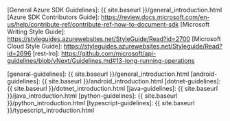 [Architecture Board]: https://github.com/azure/azure-sdk/issues

[General Azure SDK Guidelines]: {{ site.baseurl }}/general_introduction.html
[Azure SDK Contributors Guide]: https://review.docs.microsoft.com/en-us/help/contribute-ref/contribute-ref-how-to-document-sdk
[Microsoft Writing Style Guide]: https://styleguides.azurewebsites.net/StyleGuide/Read?id=2700
[Microsoft Cloud Style Guide]: https://styleguides.azurewebsites.net/Styleguide/Read?id=2696
[rest-lro]: https://github.com/microsoft/api-guidelines/blob/vNext/Guidelines.md#13-long-running-operations

[general-guidelines]: {{ site.baseurl }}/general_introduction.html
[android-guidelines]: {{ site.baseurl }}/android_introduction.html
[dotnet-guidelines]: {{ site.baseurl }}/dotnet_introduction.html
[java-guidelines]: {{ site.baseurl }}/java_introduction.html
[python-guidelines]: {{ site.baseurl }}/python_introduction.html
[typescript-guidelines]: {{ site.baseurl }}/typescript_introduction.html
